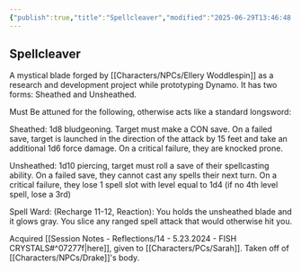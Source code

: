 ```yaml
---
{"publish":true,"title":"Spellcleaver","modified":"2025-06-29T13:46:48.943-07:00","cssclasses":""}
---
```




## Spellcleaver

A mystical blade forged by [[Characters/NPCs/Ellery Woddlespin]] as a research and development project while prototyping Dynamo. It has two forms: Sheathed and Unsheathed.

Must Be attuned for the following, otherwise acts like a standard longsword:

Sheathed: 1d8 bludgeoning. Target must make a CON save. On a failed save, target is launched in the direction of the attack by 15 feet and take an additional 1d6 force damage. On a critical failure, they are knocked prone.

Unsheathed: 1d10 piercing, target must roll a save of their spellcasting ability. On a failed save, they cannot cast any spells their next turn. On a critical failure, they lose 1 spell slot with level equal to 1d4 (if no 4th level spell, lose a 3rd)

Spell Ward: (Recharge 11-12, Reaction): You holds the unsheathed blade and it glows gray. You slice any ranged spell attack that would otherwise hit you.

Acquired [[Session Notes - Reflections/14 - 5.23.2024 - FISH CRYSTALS#^07277f\|here]], given to [[Characters/PCs/Sarah]]. Taken off of [[Characters/NPCs/Drake]]'s body.
